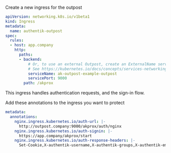 Create a new ingress for the outpost

```yaml
apiVersion: networking.k8s.io/v1beta1
kind: Ingress
metadata:
  name: authentik-outpost
spec:
  rules:
  - host: app.company
    http:
      paths:
      - backend:
          # Or, to use an external Outpost, create an ExternalName service and reference that here.
          # See https://kubernetes.io/docs/concepts/services-networking/service/#externalname
          serviceName: ak-outpost-example-outpost
          servicePort: 9000
        path: /akprox
```

This ingress handles authentication requests, and the sign-in flow.

Add these annotations to the ingress you want to protect

```yaml
metadata:
  annotations:
    nginx.ingress.kubernetes.io/auth-url: |-
      http://outpost.company:9000/akprox/auth/nginx
    nginx.ingress.kubernetes.io/auth-signin: |-
      https://app.company/akprox/start
    nginx.ingress.kubernetes.io/auth-response-headers: |-
      Set-Cookie,X-authentik-username,X-authentik-groups,X-authentik-email,X-authentik-name,X-authentik-uid
```
